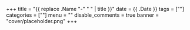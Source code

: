 +++
title = "{{ replace .Name "-" " " | title }}"
date = {{ .Date }}
tags = [""]
categories = [""]
menu = ""
disable_comments = true
banner = "cover/placeholder.png"
+++
